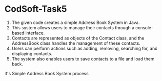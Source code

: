 # CodSoft-Task5
1. The given code creates a simple Address Book System in Java. 
2. This system allows users to manage their contacts through a console- based interface. 
3. Contacts are represented as objects of the Contact class, and the AddressBook class handles the management of these contacts. 
4. Users can perform actions such as adding, removing, searching for, and displaying contacts. 
5. The system also enables users to save contacts to a file and load them back.

It's Simple Address Book System process
